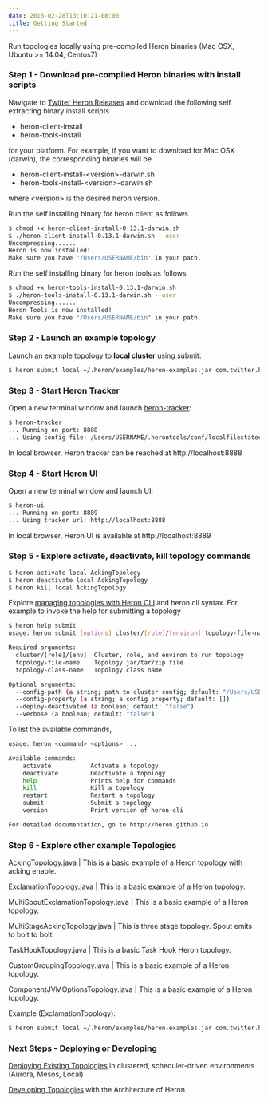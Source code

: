 ```yaml
---
date: 2016-02-28T13:10:21-08:00
title: Getting Started
---
```


Run topologies locally using pre-compiled Heron binaries (Mac OSX, Ubuntu >= 14.04, Centos7)

### Step 1 - Download pre-compiled Heron binaries with install scripts

Navigate to [Twitter Heron Releases](https://github.com/twitter/heron/releases) and
download the following self extracting binary install scripts 

* heron-client-install
* heron-tools-install

for your platform. For example, if you want to download for Mac OSX (darwin), the 
corresponding binaries will be

* heron-client-install-\<version\>-darwin.sh
* heron-tools-install-\<version\>-darwin.sh

where \<version\> is the desired heron version.

Run the self installing binary for heron client as follows
```bash
$ chmod +x heron-client-install-0.13.1-darwin.sh
$ ./heron-client-install-0.13.1-darwin.sh --user
Uncompressing......
Heron is now installed!
Make sure you have "/Users/USERNAME/bin" in your path.
```

Run the self installing binary for heron tools as follows
```bash
$ chmod +x heron-tools-install-0.13.1-darwin.sh
$ ./heron-tools-install-0.13.1-darwin.sh --user
Uncompressing......
Heron Tools is now installed!
Make sure you have "/Users/USERNAME/bin" in your path.
```

### Step 2 - Launch an example topology

Launch an example [topology](../concepts/topologies) to **local cluster** using submit:

```bash
$ heron submit local ~/.heron/examples/heron-examples.jar com.twitter.heron.examples.AckingTopology AckingTopology
```

### Step 3 - Start Heron Tracker

Open a new terminal window and launch [heron-tracker](../operators/heron-tracker):
```bash
$ heron-tracker
... Running on port: 8888
... Using config file: /Users/USERNAME/.herontools/conf/localfilestateconf.yaml
```
In local browser, Heron tracker can be reached at http://localhost:8888


### Step 4 - Start Heron UI

Open a new terminal window and launch UI:
```bash
$ heron-ui
... Running on port: 8889
... Using tracker url: http://localhost:8888
```
In local browser, Heron UI is available at http://localhost:8889

### Step 5 - Explore activate, deactivate, kill topology commands

```bash
$ heron activate local AckingTopology
$ heron deactivate local AckingTopology
$ heron kill local AckingTopology
```
Explore [managing topologies with Heron CLI](../operators/heron-cli)
and heron cli syntax. For example to invoke the help for submitting a topology
```bash
$ heron help submit 
usage: heron submit [options] cluster/[role]/[environ] topology-file-name topology-class-name [topology-args]

Required arguments:
  cluster/[role]/[env]  Cluster, role, and environ to run topology
  topology-file-name    Topology jar/tar/zip file
  topology-class-name   Topology class name

Optional arguments:
  --config-path (a string; path to cluster config; default: "/Users/USERNAME/.heron/conf/<cluster>")
  --config-property (a string; a config property; default: [])
  --deploy-deactivated (a boolean; default: "false")
  --verbose (a boolean; default: "false")
```

To list the available commands,

```bash
usage: heron <command> <options> ...

Available commands:
    activate           Activate a topology
    deactivate         Deactivate a topology
    help               Prints help for commands
    kill               Kill a topology
    restart            Restart a topology
    submit             Submit a topology
    version            Print version of heron-cli

For detailed documentation, go to http://heron.github.io
```
### Step 6 - Explore other example Topologies

AckingTopology.java  | This is a basic example of a Heron topology with acking enable.

ExclamationTopology.java | This is a basic example of a Heron topology.

MultiSpoutExclamationTopology.java | This is a basic example of a Heron topology.

MultiStageAckingTopology.java | This is three stage topology. Spout emits to bolt to bolt. 

TaskHookTopology.java | This is a basic Task Hook Heron topology.

CustomGroupingTopology.java | This is a basic example of a Heron topology.

ComponentJVMOptionsTopology.java | This is a basic example of a Heron topology.

Example (ExclamationTopology):
```bash
$ heron submit local ~/.heron/examples/heron-examples.jar com.twitter.heron.examples.ExclamationTopology ExclamationTopology
```


### Next Steps - Deploying or Developing

[Deploying Existing Topologies](../operators/deployment/README) in clustered, scheduler-driven environments (Aurora, Mesos, Local)

[Developing Topologies](../concepts/architecture) with the Architecture of Heron

